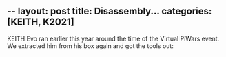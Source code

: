 --
layout: post
title: Disassembly...
categories: [KEITH, K2021]
---

KEITH Evo ran earlier this year around the time of the Virtual PiWars event. We extracted him from his box again and got the tools out:


